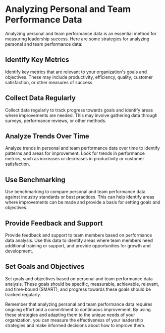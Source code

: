 Analyzing Personal and Team Performance Data
=====================================================================================

Analyzing personal and team performance data is an essential method for measuring leadership success. Here are some strategies for analyzing personal and team performance data:

Identify Key Metrics
--------------------

Identify key metrics that are relevant to your organization's goals and objectives. These may include productivity, efficiency, quality, customer satisfaction, or other measures of success.

Collect Data Regularly
----------------------

Collect data regularly to track progress towards goals and identify areas where improvements are needed. This may involve gathering data through surveys, performance reviews, or other methods.

Analyze Trends Over Time
------------------------

Analyze trends in personal and team performance data over time to identify patterns and areas for improvement. Look for trends in performance metrics, such as increases or decreases in productivity or customer satisfaction.

Use Benchmarking
----------------

Use benchmarking to compare personal and team performance data against industry standards or best practices. This can help identify areas where improvements can be made and provide a basis for setting goals and objectives.

Provide Feedback and Support
----------------------------

Provide feedback and support to team members based on performance data analysis. Use this data to identify areas where team members need additional training or support, and provide opportunities for growth and development.

Set Goals and Objectives
------------------------

Set goals and objectives based on personal and team performance data analysis. These goals should be specific, measurable, achievable, relevant, and time-bound (SMART), and progress towards these goals should be tracked regularly.

Remember that analyzing personal and team performance data requires ongoing effort and a commitment to continuous improvement. By using these strategies and adapting them to the unique needs of your organization, you can measure the effectiveness of your leadership strategies and make informed decisions about how to improve them.
